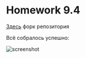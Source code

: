 # Homework 9.4

[Здесь](https://github.com/yamshchikov/example-teamcity) форк репозитория

Всё собралось успешно:

![screenshot](https://i.imgur.com/1R6AGBp.png)
